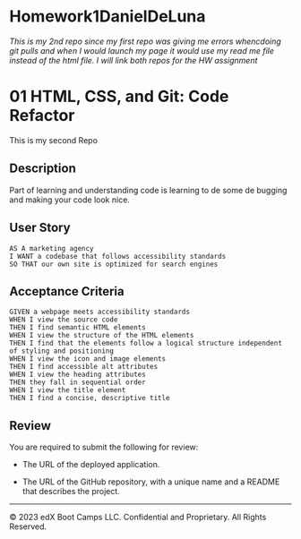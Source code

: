 # Homework1DanielDeLuna
*This is my 2nd repo since my first repo was giving me errors whencdoing git pulls and when I would launch my page it would use my read me file instead of the html file. I will link both repos for the HW assignment* 
# 01 HTML, CSS, and Git: Code Refactor
This is my second Repo

## Description 
Part of learning and understanding code is learning to de some de bugging and making your code look nice.

## User Story

```
AS A marketing agency
I WANT a codebase that follows accessibility standards
SO THAT our own site is optimized for search engines
```

## Acceptance Criteria

```
GIVEN a webpage meets accessibility standards
WHEN I view the source code
THEN I find semantic HTML elements
WHEN I view the structure of the HTML elements
THEN I find that the elements follow a logical structure independent of styling and positioning
WHEN I view the icon and image elements
THEN I find accessible alt attributes
WHEN I view the heading attributes
THEN they fall in sequential order
WHEN I view the title element
THEN I find a concise, descriptive title
```


## Review

You are required to submit the following for review:

* The URL of the deployed application.

* The URL of the GitHub repository, with a unique name and a README that describes the project.

---
© 2023 edX Boot Camps LLC. Confidential and Proprietary. All Rights Reserved.
